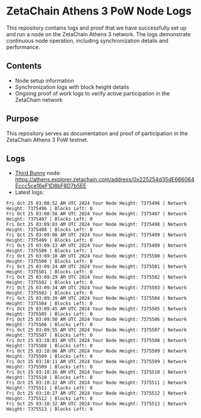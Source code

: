 # ZetaChain Athens 3 PoW Node Logs
This repository contains logs and proof that we have successfully set up and run a node on the ZetaChain Athens 3 network. The logs demonstrate continuous node operation, including synchronization details and performance.

## Contents
- Node setup information
- Synchronization logs with block height details
- Ongoing proof of work logs to verify active participation in the ZetaChain network

## Purpose
This repository serves as documentation and proof of participation in the ZetaChain Athens 3 PoW testnet.

## Logs

- [Third Bunny](https://thirdbunny.xyz/) node: https://athens.explorer.zetachain.com/address/0x225254d35dE666064Eccc5ce16eF1D8bF8D7b5EE
- Latest logs:
```
Fri Oct 25 03:08:52 AM UTC 2024 Your Node Height: 7375496 | Network Height: 7375496 | Blocks Left: 0
Fri Oct 25 03:08:58 AM UTC 2024 Your Node Height: 7375497 | Network Height: 7375497 | Blocks Left: 0
Fri Oct 25 03:09:03 AM UTC 2024 Your Node Height: 7375498 | Network Height: 7375498 | Blocks Left: 0
Fri Oct 25 03:09:08 AM UTC 2024 Your Node Height: 7375499 | Network Height: 7375499 | Blocks Left: 0
Fri Oct 25 03:09:13 AM UTC 2024 Your Node Height: 7375499 | Network Height: 7375500 | Blocks Left: 1
Fri Oct 25 03:09:18 AM UTC 2024 Your Node Height: 7375500 | Network Height: 7375500 | Blocks Left: 0
Fri Oct 25 03:09:24 AM UTC 2024 Your Node Height: 7375501 | Network Height: 7375501 | Blocks Left: 0
Fri Oct 25 03:09:29 AM UTC 2024 Your Node Height: 7375502 | Network Height: 7375502 | Blocks Left: 0
Fri Oct 25 03:09:34 AM UTC 2024 Your Node Height: 7375503 | Network Height: 7375503 | Blocks Left: 0
Fri Oct 25 03:09:39 AM UTC 2024 Your Node Height: 7375504 | Network Height: 7375504 | Blocks Left: 0
Fri Oct 25 03:09:45 AM UTC 2024 Your Node Height: 7375505 | Network Height: 7375505 | Blocks Left: 0
Fri Oct 25 03:09:50 AM UTC 2024 Your Node Height: 7375506 | Network Height: 7375506 | Blocks Left: 0
Fri Oct 25 03:09:55 AM UTC 2024 Your Node Height: 7375507 | Network Height: 7375507 | Blocks Left: 0
Fri Oct 25 03:10:01 AM UTC 2024 Your Node Height: 7375508 | Network Height: 7375508 | Blocks Left: 0
Fri Oct 25 03:10:06 AM UTC 2024 Your Node Height: 7375509 | Network Height: 7375509 | Blocks Left: 0
Fri Oct 25 03:10:11 AM UTC 2024 Your Node Height: 7375509 | Network Height: 7375509 | Blocks Left: 0
Fri Oct 25 03:10:16 AM UTC 2024 Your Node Height: 7375510 | Network Height: 7375510 | Blocks Left: 0
Fri Oct 25 03:10:22 AM UTC 2024 Your Node Height: 7375511 | Network Height: 7375511 | Blocks Left: 0
Fri Oct 25 03:10:27 AM UTC 2024 Your Node Height: 7375512 | Network Height: 7375512 | Blocks Left: 0
Fri Oct 25 03:10:32 AM UTC 2024 Your Node Height: 7375513 | Network Height: 7375513 | Blocks Left: 0
```
